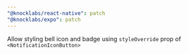 ```yaml
---
"@knocklabs/react-native": patch
"@knocklabs/expo": patch
---
```


Allow styling bell icon and badge using `styleOverride` prop of `<NotificationIconButton>`
